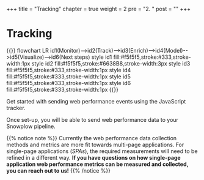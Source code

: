 +++
title = "Tracking"
chapter = true
weight = 2
pre = "2. "
post = ""
+++

# Tracking

{{<mermaid>}}
flowchart LR
    id1(Monitor)-->id2(Track)-->id3(Enrich)-->id4(Model)-->id5(Visualize)-->id6(Next steps)
    style id1 fill:#f5f5f5,stroke:#333,stroke-width:1px
    style id2 fill:#f5f5f5,stroke:#6638B8,stroke-width:3px
    style id3 fill:#f5f5f5,stroke:#333,stroke-width:1px
    style id4 fill:#f5f5f5,stroke:#333,stroke-width:1px
    style id5 fill:#f5f5f5,stroke:#333,stroke-width:1px
    style id6 fill:#f5f5f5,stroke:#333,stroke-width:1px
{{</mermaid >}}


Get started with sending web performance events using the JavaScript tracker.

Once set-up, you will be able to send web performance data to your Snowplow pipeline.

{{% notice note %}}
Currently the web performance data collection methods and metrics are more fit towards multi-page applications. For single-page applications (_SPAs_), the required measurements will need to be refined in a different way.
**If you have questions on how single-page application web performance metrics can be measured and collected, you can reach out to us!**
{{% /notice %}}
